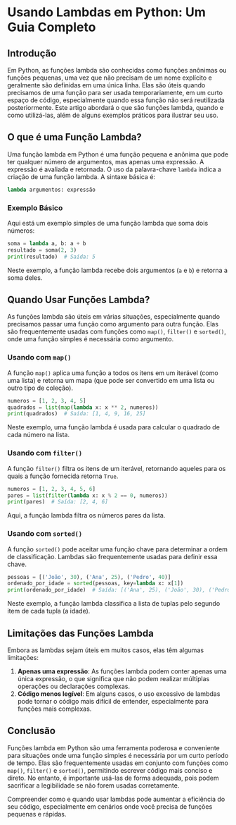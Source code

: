 # Usando Lambdas em Python: Um Guia Completo

## Introdução

Em Python, as funções lambda são conhecidas como funções anônimas ou funções pequenas, uma vez que não precisam de um
nome explícito e geralmente são definidas em uma única linha. Elas são úteis quando precisamos de uma função para ser
usada temporariamente, em um curto espaço de código, especialmente quando essa função não será reutilizada
posteriormente. Este artigo abordará o que são funções lambda, quando e como utilizá-las, além de alguns exemplos
práticos para ilustrar seu uso.

## O que é uma Função Lambda?

Uma função lambda em Python é uma função pequena e anônima que pode ter qualquer número de argumentos, mas apenas uma
expressão. A expressão é avaliada e retornada. O uso da palavra-chave `lambda` indica a criação de uma função lambda. A
sintaxe básica é:

```python
lambda argumentos: expressão
```

### Exemplo Básico

Aqui está um exemplo simples de uma função lambda que soma dois números:

```python
soma = lambda a, b: a + b
resultado = soma(2, 3)
print(resultado)  # Saída: 5
```

Neste exemplo, a função lambda recebe dois argumentos (`a` e `b`) e retorna a soma deles.

## Quando Usar Funções Lambda?

As funções lambda são úteis em várias situações, especialmente quando precisamos passar uma função como argumento para
outra função. Elas são frequentemente usadas com funções como `map()`, `filter()` e `sorted()`, onde uma função simples
é necessária como argumento.

### Usando com `map()`

A função `map()` aplica uma função a todos os itens em um iterável (como uma lista) e retorna um mapa (que pode ser
convertido em uma lista ou outro tipo de coleção).

```python
numeros = [1, 2, 3, 4, 5]
quadrados = list(map(lambda x: x ** 2, numeros))
print(quadrados)  # Saída: [1, 4, 9, 16, 25]
```

Neste exemplo, uma função lambda é usada para calcular o quadrado de cada número na lista.

### Usando com `filter()`

A função `filter()` filtra os itens de um iterável, retornando aqueles para os quais a função fornecida retorna `True`.

```python
numeros = [1, 2, 3, 4, 5, 6]
pares = list(filter(lambda x: x % 2 == 0, numeros))
print(pares)  # Saída: [2, 4, 6]
```

Aqui, a função lambda filtra os números pares da lista.

### Usando com `sorted()`

A função `sorted()` pode aceitar uma função chave para determinar a ordem de classificação. Lambdas são frequentemente
usadas para definir essa chave.

```python
pessoas = [('João', 30), ('Ana', 25), ('Pedro', 40)]
ordenado_por_idade = sorted(pessoas, key=lambda x: x[1])
print(ordenado_por_idade)  # Saída: [('Ana', 25), ('João', 30), ('Pedro', 40)]
```

Neste exemplo, a função lambda classifica a lista de tuplas pelo segundo item de cada tupla (a idade).

## Limitações das Funções Lambda

Embora as lambdas sejam úteis em muitos casos, elas têm algumas limitações:

1. **Apenas uma expressão**: As funções lambda podem conter apenas uma única expressão, o que significa que não podem
   realizar múltiplas operações ou declarações complexas.
2. **Código menos legível**: Em alguns casos, o uso excessivo de lambdas pode tornar o código mais difícil de entender,
   especialmente para funções mais complexas.

## Conclusão

Funções lambda em Python são uma ferramenta poderosa e conveniente para situações onde uma função simples é necessária
por um curto período de tempo. Elas são frequentemente usadas em conjunto com funções como `map()`, `filter()`
e `sorted()`, permitindo escrever código mais conciso e direto. No entanto, é importante usá-las de forma adequada, pois
podem sacrificar a legibilidade se não forem usadas corretamente.

Compreender como e quando usar lambdas pode aumentar a eficiência do seu código, especialmente em cenários onde você
precisa de funções pequenas e rápidas.